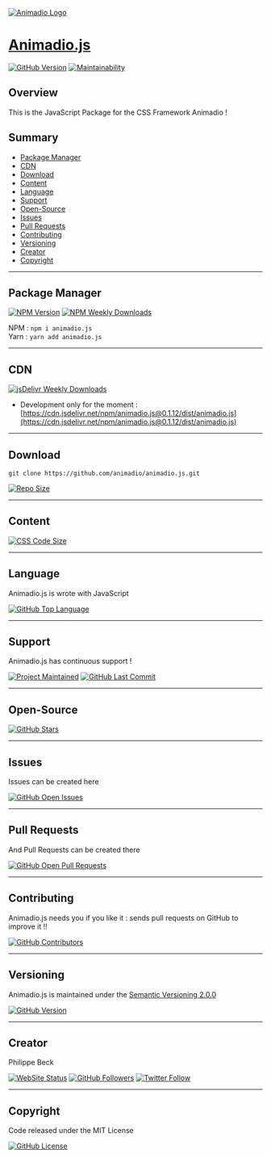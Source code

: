 [![Animadio Logo](https://animadio.org/img/logo.png)](https://animadio.js)
# [Animadio.js](https://animadio.js)

[![GitHub Version](https://img.shields.io/github/package-json/v/animadio/animadio.js.svg?label=Version)](https://github.com/animadio/animadio.js/blob/master/package.json)
[![Maintainability](https://api.codeclimate.com/v1/badges/8338ea61deda5a6218db/maintainability)](https://codeclimate.com/github/animadio/animadio.js/maintainability)

## Overview

This is the JavaScript Package for the CSS Framework Animadio !

## Summary

-   [Package Manager](#package-manager)  
-   [CDN](#cdn)  
-   [Download](#download)  
-   [Content](#content)  
-   [Language](#language)  
-   [Support](#support)  
-   [Open-Source](#open-source)  
-   [Issues](#issues)  
-   [Pull Requests](#pull-requests)  
-   [Contributing](#contributing)  
-   [Versioning](#versioning)  
-   [Creator](#creator)  
-   [Copyright](#copyright)  

---

## Package Manager

[![NPM Version](https://img.shields.io/npm/v/animadio.js.svg?label=NPM)](https://www.npmjs.com/package/animadio.js)
[![NPM Weekly Downloads](https://img.shields.io/npm/dw/animadio.js.svg?label=Weekly+Downloads)](https://www.npmjs.com/package/animadio.js)

NPM : `npm i animadio.js`  
Yarn : `yarn add animadio.js`  

---

## CDN 

[![jsDelivr Weekly Downloads](https://img.shields.io/jsdelivr/npm/hw/animadio.js.svg?label=jsDelivr+Montly+Downloads)](https://www.jsdelivr.com/package/npm/animadio.js)

-   Development only for the moment : [https://cdn.jsdelivr.net/npm/animadio.js@0.1.12/dist/animadio.js](https://cdn.jsdelivr.net/npm/animadio.js@0.1.12/dist/animadio.js)  

---

## Download

`git clone https://github.com/animadio/animadio.js.git`  
  
[![Repo Size](https://img.shields.io/github/repo-size/animadio/animadio.js.svg?label=Repo+Size)](https://github.com/animadio/animadio.js/tree/master)

---

## Content

[![CSS Code Size](https://img.shields.io/github/languages/code-size/animadio/animadio.js.svg?label=Code+Size)](https://github.com/animadio/animadio.js/tree/master)

---

## Language

Animadio.js is wrote with JavaScript

[![GitHub Top Language](https://img.shields.io/github/languages/top/animadio/animadio.js.svg?label=JavaScript)](https://github.com/animadio/animadio.js)

---

## Support

Animadio.js has continuous support !

[![Project Maintained](https://img.shields.io/maintenance/yes/2020.svg?label=Maintained)](https://github.com/animadio/animadio.js)
[![GitHub Last Commit](https://img.shields.io/github/last-commit/animadio/animadio.js.svg?label=Last+Commit)](https://github.com/animadio/animadio.js/commits/master)

---

## Open-Source

[![GitHub Stars](https://img.shields.io/github/stars/animadio/animadio.js.svg?label=GitHub+:+Animadio.js+|+Stars)](https://github.com/animadio/animadio.js)

---

## Issues

Issues can be created here

[![GitHub Open Issues](https://img.shields.io/github/issues/animadio/animadio.js.svg?label=Issues)](https://github.com/animadio/animadio.js/issues)

---

## Pull Requests

And Pull Requests can be created there

[![GitHub Open Pull Requests](https://img.shields.io/github/issues-pr/animadio/animadio.js.svg?label=Pull+Requests)](https://github.com/animadio/animadio.js/pulls)

---

## Contributing

Animadio.js needs you if you like it : sends pull requests on GitHub to improve it !!

[![GitHub Contributors](https://img.shields.io/github/contributors/animadio/animadio.js.svg?label=Contributors)](https://github.com/animadio/animadio.js/graphs/contributors)

---

## Versioning

Animadio.js is maintained under the [Semantic Versioning 2.0.0](https://semver.org)

[![GitHub Version](https://img.shields.io/github/package-json/v/animadio/animadio.js.svg?label=Version)](https://github.com/animadio/animadio.js/blob/master/package.json)

---

## Creator

Philippe Beck

[![WebSite Status](https://img.shields.io/website-up-down-green-red/https/philippebeck.net.svg?label=https://philippebeck.net)](https://philippebeck.net)
[![GitHub Followers](https://img.shields.io/github/followers/philippebeck.svg?label=GitHub+:+philippebeck+|+Followers)](https://github.com/philippebeck)
[![Twitter Follow](https://badgen.net/twitter/follow/philippepjbeck)](https://twitter.com/philippepjbeck)

---

## Copyright

Code released under the MIT License

[![GitHub License](https://img.shields.io/github/license/animadio/animadio.js.svg?label=License)](https://github.com/animadio/animadio.js/blob/master/LICENSE)
